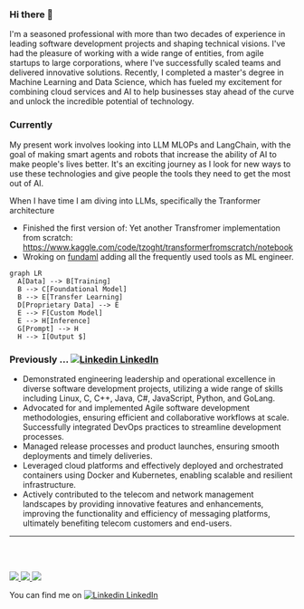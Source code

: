 ### Hi there 👋

I'm a seasoned professional with more than two decades of experience in leading software development projects and shaping technical visions. I've had the pleasure of working with a wide range of entities, from agile startups to large corporations, where I've successfully scaled teams and delivered innovative solutions. Recently, I completed a master's degree in Machine Learning and Data Science, which has fueled my excitement for combining cloud services and AI to help businesses stay ahead of the curve and unlock the incredible potential of technology.


### Currently 
My present work involves looking into LLM MLOPs and LangChain, with the goal of making smart agents and robots that increase the ability of AI to make people's lives better. It's an exciting journey as I look for new ways to use these technologies and give people the tools they need to get the most out of AI. 

When I have time I am diving into LLMs, specifically the Tranformer architecture
* Finished the first version of: Yet another Transfromer implementation from scratch: https://www.kaggle.com/code/tzoght/transformerfromscratch/notebook
* Wroking on [fundaml](https://pypi.org/project/fundaml/) adding all the frequently used tools as ML engineer.

```mermaid
graph LR
  A[Data] --> B[Training]
  B --> C[Foundational Model]
  B --> E[Transfer Learning]
  D[Proprietary Data] --> E
  E --> F[Custom Model]
  E --> H[Inference]
  G[Prompt] --> H
  H --> I[Output $]
```
### Previously ... [![Linkedin](https://i.stack.imgur.com/gVE0j.png) LinkedIn](https://www.linkedin.com/in/tzoght/)
* Demonstrated engineering leadership and operational excellence in diverse software development projects, utilizing a wide range of skills including Linux, C, C++, Java, C#, JavaScript, Python, and GoLang.
* Advocated for and implemented Agile software development methodologies, ensuring efficient and collaborative workflows at scale. Successfully integrated DevOps practices to streamline development processes.
* Managed release processes and product launches, ensuring smooth deployments and timely deliveries.
* Leveraged cloud platforms and effectively deployed and orchestrated containers using Docker and Kubernetes, enabling scalable and resilient infrastructure.
* Actively contributed to the telecom and network management landscapes by providing innovative features and enhancements, improving the functionality and efficiency of messaging platforms, ultimately benefiting telecom customers and end-users.

---
<br>
<br>
<p align="left">
  <a href="https://github.com/tzoght">
    <img src="http://github-profile-summary-cards.vercel.app/api/cards/profile-details?username=tzoght" />
  </a>
  <a href="https://github.com/tzoght">
    <img src="https://github-readme-streak-stats.herokuapp.com/?user=tzoght&hide_border=true&card_width=356" />
  </a>
  <a href="https://github.com/tzoght">
    <img src="http://github-profile-summary-cards.vercel.app/api/cards/stats?username=tzoght" />
  </a>
</p>

You can find me on [![Linkedin](https://i.stack.imgur.com/gVE0j.png) LinkedIn](https://www.linkedin.com/in/tzoght/)
